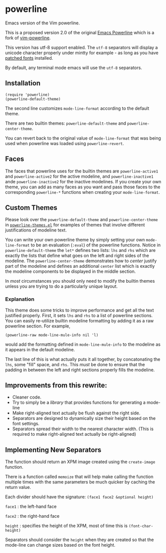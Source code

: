 powerline
=========

Emacs version of the Vim powerline.

This is a proposed version 2.0 of the original [Emacs Powerline](http://www.emacswiki.org/emacs/PowerLine) which is a fork of [vim-powerline](https://github.com/Lokaltog/vim-powerline).  

This version has utf-8 support enabled. The `utf-8` separators will display a unicode character properly under mintty for example - as long as you have [patched fonts](https://github.com/Lokaltog/powerline-fonts) installed.

By default, any terminal mode emacs will use the `utf-8` separators.

## Installation

    (require 'powerline)
    (powerline-default-theme)
    
The second line customizes `mode-line-format` according to the default theme.

There are two builtin themes: `powerline-default-theme` and `powerline-center-theme`.

You can revert back to the original value of `mode-line-format` that was being used when powerline was loaded using `powerline-revert`.

## Faces

The faces that powerline uses for the builtin themes are `powerline-active1` and `powerline-active2` for the active modeline, and `powerline-inactive1` ande `powerline-inactive2` for the inactive modelines. If you create your own theme, you can add as many faces as you want and pass those faces to the corresponding `powerline-*` functions when creating your `mode-line-format`.


## Custom Themes

Please look over the `powerline-default-theme` and `powerline-center-theme` in [`powerline-themes.el`](https://github.com/milkypostman/powerline/blob/master/powerline-themes.el) for examples of themes that involve different justifications of modeline text.

You can write your own powerline theme by simply setting your own `mode-line-format` to be an evaluation (`:eval`) of the powerline functions. Notice in `powerline-default-theme` the `let*` defines two lists: `lhs` and `rhs` which are exactly the lists that define what goes on the left and right sides of the modeline. The `powerline-center-theme` demonstrates how to *center* justify part of the modeline and defines an additional `center` list which is exactly the modeline components to be displayed in the middle section. 

In *most* circumstances you should only need to modify the builtin themes unless you are trying to do a particularly unique layout.


### Explanation

This theme does some tricks to improve performance and get all the text justified properly. First, it sets `lhs` and `rhs` to a list of powerline sections. You can easily re-utilize builtin modeline formatting by adding it as a raw powerline section. For example,

    (powerline-raw mode-line-mule-info nil 'l)
    
would add the formatting defined in `mode-line-mule-info` to the modeline as it appears in the default modeline.

The last line of this is what actually puts it all together, by concatonating the `lhs`, some "fill" space, and `rhs`.  This *must* be done to ensure that the padding in between the left and right sections properly fills the modeline.



## Improvements from this rewrite:

* Cleaner code.
* Try to simply be a *library* that provides functions for generating a mode-line
* Make right-aligned text actually be flush against the right side.
* Separators are designed to dynamically size their height based on the font settings.
* Separators spread their width to the nearest character width.  (This is required to make right-aligned text actually be right-aligned)


## Implementing New Separators

The function should return an XPM image created using the `create-image` function.

There is a function called `memoize` that will help make calling the function multiple times with the same parameters be much quicker by caching the return value.

Each divider should have the signature: `(face1 face2 &optional height)`

`face1` : the left-hand face

`face2` : the right-hand face

`height` : specifies the height of the XPM, most of time this is `(font-char-height)`

Separators should consider the `height` when they are created so that the mode-line can change sizes based on the font height.

